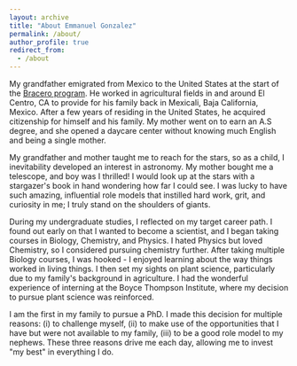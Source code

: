 ```yaml
---
layout: archive
title: "About Emmanuel Gonzalez"
permalink: /about/
author_profile: true
redirect_from:
  - /about
---
```


My grandfather emigrated from Mexico to the United States at the start of the [Bracero program](https://www.labor.ucla.edu/what-we-do/research-tools/the-bracero-program/). He worked in agricultural fields in and around El Centro, CA to provide for his family back in Mexicali, Baja California, Mexico. After a few years of residing in the United States, he acquired citizenship for himself and his family. My mother went on to earn an A.S degree, and she opened a daycare center without knowing much English and being a single mother. 

My grandfather and mother taught me to reach for the stars, so as a child, I inevitability developed an interest in astronomy. My mother bought me a telescope, and boy was I thrilled! I would look up at the stars with a stargazer's book in hand wondering how far I could see. I was lucky to have such amazing, influential role models that instilled hard work, grit, and curiosity in me; I truly stand on the shoulders of giants.

During my undergraduate studies, I reflected on my target career path. I found out early on that I wanted to become a scientist, and I began taking courses in Biology, Chemistry, and Physics. I hated Physics but loved Chemistry, so I considered pursuing chemistry further. After taking multiple Biology courses, I was hooked - I enjoyed learning about the way things worked in living things. I then set my sights on plant science, particularly due to my family's background in agriculture. I had the wonderful experience of interning at the Boyce Thompson Institute, where my decision to pursue plant science was reinforced.

I am the first in my family to pursue a PhD. I made this decision for multiple reasons: (i) to challenge myself, (ii) to make use of the opportunities that I have but were not available to my family, (iii) to be a good role model to my nephews. These three reasons drive me each day, allowing me to invest "my best" in everything I do.



